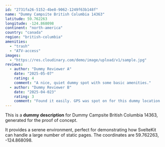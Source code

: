 ```yaml
---
id: "2731fa26-5152-4be8-9062-1249f63b148f"
name: "Dummy Campsite British Columbia 14363"
latitude: 59.762263
longitude: -124.868098
continent: "north-america"
country: "canada"
region: "british-columbia"
amenities:
  - "trash"
  - "ATV-access"
images:
  - "https://res.cloudinary.com/demo/image/upload/v1/sample.jpg"
reviews:
  - author: "Dummy Reviewer A"
    date: "2025-05-07"
    rating: 4
    comment: "A nice, quiet dummy spot with some basic amenities."
  - author: "Dummy Reviewer B"
    date: "2025-04-023"
    rating: 3
    comment: "Found it easily. GPS was spot on for this dummy location."
---
```


This is a **dummy description** for Dummy Campsite British Columbia 14363, generated for the proof of concept.

It provides a serene environment, perfect for demonstrating how SvelteKit can handle a large number of static pages. The coordinates are 59.762263, -124.868098.
